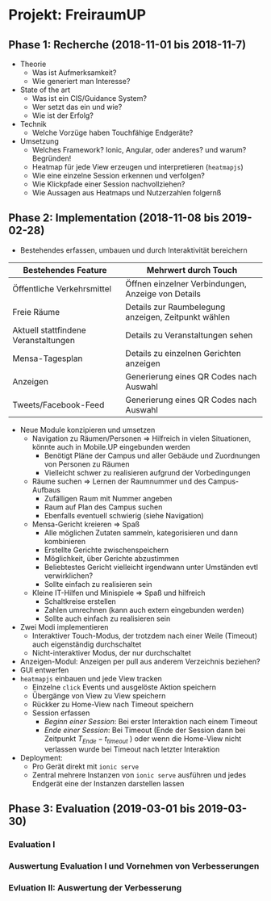 # Projekt: FreiraumUP

## Phase 1: Recherche (2018-11-01 bis 2018-11-7)

  - Theorie
    - Was ist Aufmerksamkeit?
    - Wie generiert man Interesse?
  - State of the art
    - Was ist ein CIS/Guidance System? 
    - Wer setzt das ein und wie? 
    - Wie ist der Erfolg?
  - Technik
    - Welche Vorzüge haben Touchfähige Endgeräte?
  - Umsetzung
    - Welches Framework? Ionic, Angular, oder anderes? und warum? Begründen!
    - Heatmap für jede View erzeugen und interpretieren (`heatmapjs`)
    - Wie eine einzelne Session erkennen und verfolgen?
    - Wie Klickpfade einer Session nachvollziehen?
    - Wie Aussagen aus Heatmaps und Nutzerzahlen folgernß

## Phase 2: Implementation (2018-11-08 bis 2019-02-28)

  - Bestehendes erfassen, umbauen und durch Interaktivität bereichern


| Bestehendes Feature                  | Mehrwert durch Touch                                |
| ------------------------------------ | --------------------------------------------------- |
| Öffentliche Verkehrsmittel           | Öffnen einzelner Verbindungen, Anzeige von Details  |
| Freie Räume                          | Details zur Raumbelegung anzeigen, Zeitpunkt wählen |
| Aktuell stattfindene Veranstaltungen | Details zu Veranstaltungen sehen                    |
| Mensa-Tagesplan                      | Details zu einzelnen Gerichten anzeigen             |
| Anzeigen                             | Generierung eines QR Codes nach Auswahl             |
| Tweets/Facebook-Feed                 | Generierung eines QR Codes nach Auswahl             |

- Neue Module konzipieren und umsetzen
  - Navigation zu Räumen/Personen => Hilfreich in vielen Situationen, könnte auch in Mobile.UP eingebunden werden
      - Benötigt Pläne der Campus und aller Gebäude und Zuordnungen von Personen zu Räumen
      - Vielleicht schwer zu realisieren aufgrund der Vorbedingungen
  - Räume suchen => Lernen der Raumnummer und des Campus-Aufbaus
      - Zufälligen Raum mit Nummer angeben
      - Raum auf Plan des Campus suchen
      - Ebenfalls eventuell schwierig (siehe Navigation)
  - Mensa-Gericht kreieren => Spaß
      - Alle möglichen Zutaten sammeln, kategorisieren und dann kombinieren
      - Erstellte Gerichte zwischenspeichern
      - Möglichkeit, über Gerichte abzustimmen
      - Beliebtestes Gericht vielleicht irgendwann unter Umständen evtl verwirklichen?
      - Sollte einfach zu realisieren sein
  - Kleine IT-Hilfen und Minispiele => Spaß und hilfreich
      - Schaltkreise erstellen
      - Zahlen umrechnen (kann auch extern eingebunden werden)
      - Sollte auch einfach zu realisieren sein
- Zwei Modi implementieren
  - Interaktiver Touch-Modus, der trotzdem nach einer Weile (Timeout) auch eigenständig durchschaltet
  - Nicht-interaktiver Modus, der nur durchschaltet
- Anzeigen-Modul: Anzeigen per pull aus anderem Verzeichnis beziehen? 
- GUI entwerfen
- `heatmapjs` einbauen und jede View tracken
  - Einzelne `click` Events und ausgelöste Aktion speichern 
  - Übergänge von View zu View speichern
  - Rückker zu Home-View nach Timeout speichern
  - Session erfassen
      - *Beginn einer Session*: Bei erster Interaktion nach einem Timeout
      - *Ende einer Session*: Bei Timeout (Ende der Session dann bei Zeitpunkt $T_{Ende}-t_{timeout}$ ) oder wenn die Home-View nicht verlassen wurde bei Timeout nach letzter Interaktion
- Deployment:
  - Pro Gerät direkt mit `ionic serve`
  - Zentral mehrere Instanzen von `ionic serve` ausführen und jedes Endgerät eine der Instanzen darstellen lassen

## Phase 3: Evaluation (2019-03-01 bis 2019-03-30)

### Evaluation I

### Auswertung Evaluation I und Vornehmen von Verbesserungen

### Evluation II: Auswertung der Verbesserung

